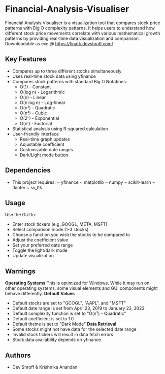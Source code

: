 # Financial-Analysis-Visualiser
Financial Analysis Visualiser is a visualization tool that compares stock price patterns with Big O complexity patterns. It helps users to understand how different stock price movements correlate with various mathematical growth patterns by providing real-time data visualization and comparison.
Downloadable as exe @ https://finatk.devshroff.com/

## Key Features
- Compares up to three different stocks simultaneously 
- Uses real-time stock data using yfinance
- Compares stock patterns with standard Big O Notations:
  - O(1) - Constant
  - O(log n) - Logarithmic
  - O(n) - Linear
  - O(n log n) - Log-linear
  - O(n²) - Quadratic
  - O(n³) - Cubic
  - O(2ⁿ) - Exponential
  - O(n!) - Factorial
- Statistical analysis using R-squared calculation
- User-friendly interface 
  - Real-time graph updates
  - Adjustable coefficient
  - Customizable date ranges
  - Dark/Light mode button

## Dependencies
- This project requires:
  ~ yfinance
  ~ matplotlib
  ~ numpy
  ~ scikit-learn
  ~ tkinter
  ~ sv_ttk

## Usage
Use the GUI to:
   - Enter stock tickers (e.g.,GOOGL, META, MSFT)
   - Select comparison mode (1-3 stocks)
   - Choose a function you wish the stocks to be compared to
   - Adjust the coefficient value 
   - Set your preferred date range
   - Toggle the light/dark mode 
   - Update visualization

## Warnings
   **Operating Systems**
   This is optimized for Windows. While it may run on other operating systems, 
   some visual elements and GUI components might behave differently.
   **Default Values**
   - Default stocks are set to "GOOGL", "AAPL", and "MSFT"
   - Default date range is set from April 23, 2019 to January 23, 2022
   - Default complexity function is set to "O(n²) - Quadratic"
   - Default coefficient is set to 1.0
   - Default theme is set to "Dark Mode"
   **Data Retrieval**
   - Some stocks might not have data for the selected date range
   - Invalid stock tickers will result in data fetch errors
   - Stock data availability depends on yfinance

## Authors
- Dev Shroff & Krishnika Anandan





